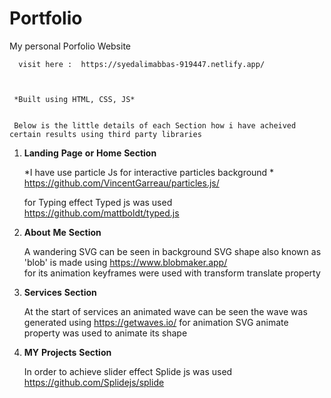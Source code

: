   # Portfolio
   My personal Porfolio Website


      visit here :  https://syedalimabbas-919447.netlify.app/



     *Built using HTML, CSS, JS*


     Below is the little details of each Section how i have acheived certain results using third party libraries


1) **Landing** **Page** **or** **Home** **Section**

      *I have use particle Js for interactive particles background *
      https://github.com/VincentGarreau/particles.js/

     for Typing effect Typed js was used
     https://github.com/mattboldt/typed.js


2) **About** **Me**  **Section**

      A wandering SVG can be seen in background SVG shape also known as 'blob' is made using https://www.blobmaker.app/  
       for its animation keyframes were used with transform translate property


3) **Services** **Section**

   At the start of services an animated wave can be seen the wave was generated using https://getwaves.io/  for animation SVG animate property was used to animate its shape


4) **MY** **Projects** **Section**

    In order to achieve slider effect Splide js was used  https://github.com/Splidejs/splide


